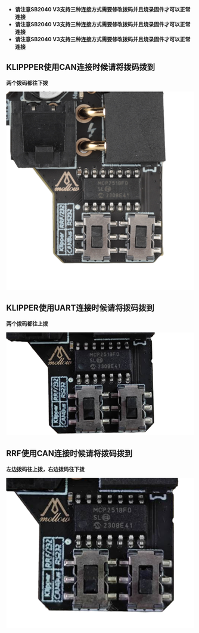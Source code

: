* **请注意SB2040 V3支持三种连接方式需要修改拨码并且烧录固件才可以正常连接**
* **请注意SB2040 V3支持三种连接方式需要修改拨码并且烧录固件才可以正常连接**
* **请注意SB2040 V3支持三种连接方式需要修改拨码并且烧录固件才可以正常连接**



## KLIPPPER使用CAN连接时候请将拨码拨到

**两个拨码都往下拨**

![DIP](../../images/boards/fly_sb2040_v3/DIP.png)

## KLIPPER使用UART连接时候请将拨码拨到

**两个拨码都往上拨**

![DIP](../../images/boards/fly_sb2040_v3/UART.png)

## RRF使用CAN连接时候请将拨码拨到

**左边拨码往上拨，右边拨码往下拨**

![DIP](../../images/boards/fly_sb2040_v3/RRF.png)

